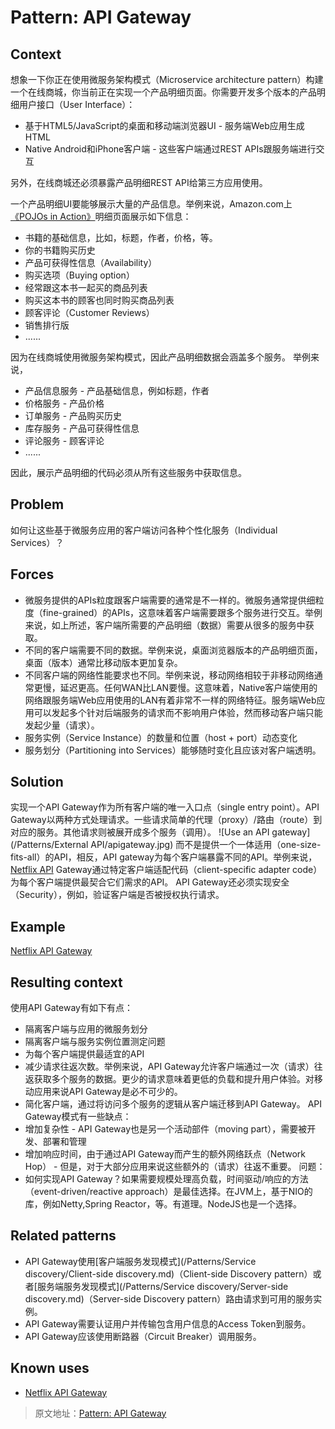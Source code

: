 
# Pattern: API Gateway

## Context

想象一下你正在使用微服务架构模式（Microservice architecture pattern）构建一个在线商城，你当前正在实现一个产品明细页面。你需要开发多个版本的产品明细用户接口（User Interface）：

* 基于HTML5/JavaScript的桌面和移动端浏览器UI - 服务端Web应用生成HTML
* Native Android和iPhone客户端 - 这些客户端通过REST APIs跟服务端进行交互

另外，在线商城还必须暴露产品明细REST API给第三方应用使用。

一个产品明细UI要能够展示大量的产品信息。举例来说，Amazon.com上[《POJOs in Action》](https://www.amazon.com/POJOs-Action-Developing-Applications-Lightweight/dp/1932394583)明细页面展示如下信息：
* 书籍的基础信息，比如，标题，作者，价格，等。
* 你的书籍购买历史
* 产品可获得性信息（Availability）
* 购买选项（Buying option）
* 经常跟这本书一起买的商品列表
* 购买这本书的顾客也同时购买商品列表
* 顾客评论（Customer Reviews）
* 销售排行版
* ......

因为在线商城使用微服务架构模式，因此产品明细数据会涵盖多个服务。
举例来说，
* 产品信息服务 - 产品基础信息，例如标题，作者
* 价格服务 - 产品价格
* 订单服务 - 产品购买历史
* 库存服务 - 产品可获得性信息
* 评论服务 - 顾客评论
* ......

因此，展示产品明细的代码必须从所有这些服务中获取信息。

## Problem
如何让这些基于微服务应用的客户端访问各种个性化服务（Individual Services）？

## Forces
* 微服务提供的APIs粒度跟客户端需要的通常是不一样的。微服务通常提供细粒度（fine-grained）的APIs，这意味着客户端需要跟多个服务进行交互。举例来说，如上所述，客户端所需要的产品明细（数据）需要从很多的服务中获取。
* 不同的客户端需要不同的数据。举例来说，桌面浏览器版本的产品明细页面，桌面（版本）通常比移动版本更加复杂。
* 不同客户端的网络性能要求也不同。举例来说，移动网络相较于非移动网络通常更慢，延迟更高。任何WAN比LAN要慢。这意味着，Native客户端使用的网络跟服务端Web应用使用的LAN有着非常不一样的网络特征。服务端Web应用可以发起多个针对后端服务的请求而不影响用户体验，然而移动客户端只能发起少量（请求）。
* 服务实例（Service Instance）的数量和位置（host + port）动态变化
* 服务划分（Partitioning into Services）能够随时变化且应该对客户端透明。

## Solution
实现一个API Gateway作为所有客户端的唯一入口点（single entry point）。API Gateway以两种方式处理请求。一些请求简单的代理（proxy）/路由（route）到对应的服务。其他请求则被展开成多个服务（调用）。
![Use an API gateway](/Patterns/External API/apigateway.jpg)
而不是提供一个一体适用（one-size-fits-all）的API，相反，API gateway为每个客户端暴露不同的API。举例来说，[Netflix API](http://techblog.netflix.com/2012/07/embracing-differences-inside-netflix.html) Gateway通过特定客户端适配代码（client-specific adapter code）为每个客户端提供最契合它们需求的API。
API Gateway还必须实现安全（Security），例如，验证客户端是否被授权执行请求。

## Example
[Netflix API Gateway](http://techblog.netflix.com/2013/01/optimizing-netflix-api.html)

## Resulting context
使用API Gateway有如下有点：
* 隔离客户端与应用的微服务划分
* 隔离客户端与服务实例位置测定问题
* 为每个客户端提供最适宜的API
* 减少请求往返次数。举例来说，API Gateway允许客户端通过一次（请求）往返获取多个服务的数据。更少的请求意味着更低的负载和提升用户体验。对移动应用来说API Gateway是必不可少的。
* 简化客户端，通过将访问多个服务的逻辑从客户端迁移到API Gateway。
API Gateway模式有一些缺点：
* 增加复杂性 - API Gateway也是另一个活动部件（moving part），需要被开发、部署和管理
* 增加响应时间，由于通过API Gateway而产生的额外网络跃点（Network Hop） - 但是，对于大部分应用来说这些额外的（请求）往返不重要。
问题：
* 如何实现API Gateway？如果需要规模处理高负载，时间驱动/响应的方法（event-driven/reactive approach）是最佳选择。在JVM上，基于NIO的库，例如Netty,Spring Reactor，等。有道理。NodeJS也是一个选择。

## Related patterns
* API Gateway使用[客户端服务发现模式](/Patterns/Service discovery/Client-side discovery.md)（Client-side Discovery pattern）或者[服务端服务发现模式](/Patterns/Service discovery/Server-side discovery.md)（Server-side Discovery pattern）路由请求到可用的服务实例。
* API Gateway需要认证用户并传输包含用户信息的Access Token到服务。
* API Gateway应该使用断路器（Circuit Breaker）调用服务。

## Known uses
* [Netflix API Gateway](http://techblog.netflix.com/2012/07/embracing-differences-inside-netflix.html)

> 原文地址：[Pattern: API Gateway](http://microservices.io/patterns/apigateway.html)
